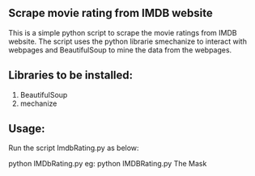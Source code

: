 Scrape movie rating from IMDB website 
--------------------------------------

This is a simple python script to scrape the movie ratings from IMDB website.
The script uses the python librarie smechanize to interact with webpages and BeautifulSoup to mine the data from the webpages.


Libraries to be installed:
------------------------
1. BeautifulSoup
2. mechanize


Usage:
--------
Run the script ImdbRating.py as below:

python IMDbRating.py  <Movie name>
eg: python IMDBRating.py The Mask





